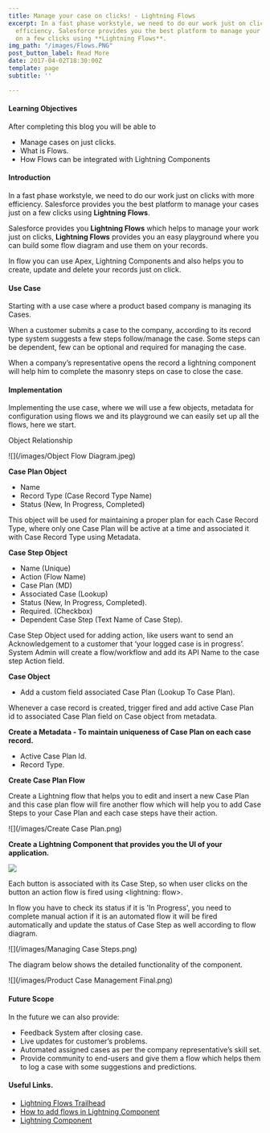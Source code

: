 ```yaml
---
title: Manage your case on clicks! - Lightning Flows
excerpt: In a fast phase workstyle, we need to do our work just on clicks with more
  efficiency. Salesforce provides you the best platform to manage your cases just
  on a few clicks using **Lightning Flows**.
img_path: "/images/Flows.PNG"
post_button_label: Read More
date: 2017-04-02T18:30:00Z
template: page
subtitle: ''

---
```

#### **Learning Objectives**

After completing this blog you will be able to

* Manage cases on just clicks.
* What is Flows.
* How Flows can be integrated with Lightning Components

#### **Introduction**

In a fast phase workstyle, we need to do our work just on clicks with more efficiency. Salesforce provides you the best platform to manage your cases just on a few clicks using **Lightning Flows**.

Salesforce provides you **Lightning Flows** which helps to manage your work just on clicks, **Lightning Flows** provides you an easy playground where you can build some flow diagram and use them on your records.

In flow you can use Apex, Lightning Components and also helps you to create, update and delete your records just on click.

#### **Use Case**

Starting with a use case where a product based company is managing its Cases.

When a customer submits a case to the company, according to its record type system suggests a few steps follow/manage the case. Some steps can be dependent, few can be optional and required for managing the case.

When a company’s representative opens the record a lightning component will help him to complete the masonry steps on case to close the case.

#### **Implementation**

Implementing the use case, where we will use a few objects, metadata for configuration using flows we and its playground we can easily set up all the flows, here we start.

Object Relationship

![](/images/Object Flow Diagram.jpeg)

**Case Plan Object**

* Name
* Record Type (Case Record Type Name)
* Status (New, In Progress, Completed)

This object will be used for maintaining a proper plan for each Case Record Type, where only one Case Plan will be active at a time and associated it with Case Record Type using Metadata.

**Case Step Object**

* Name (Unique)
* Action (Flow Name)
* Case Plan (MD)
* Associated Case (Lookup)
* Status (New, In Progress, Completed).
* Required. (Checkbox)
* Dependent Case Step (Text Name of Case Step).

Case Step Object used for adding action, like users want to send an Acknowledgement to a customer that ‘your logged case is in progress’. System Admin will create a flow/workflow and add its API Name to the case step Action field.

**Case Object**

* Add a custom field associated Case Plan (Lookup To Case Plan).

Whenever a case record is created, trigger fired and add active Case Plan id to associated Case Plan field on Case object from metadata.

**Create a Metadata - To maintain uniqueness of Case Plan on each case record.**

* Active Case Plan Id.
* Record Type.

**Create Case Plan Flow**

Create a Lightning flow that helps you to edit and insert a new Case Plan and this case plan flow will fire another flow which will help you to add Case Steps to your Case Plan and each case steps have their action.

![](/images/Create Case Plan.png)

**Create a Lightning Component that provides you the UI of your application.**

![](/images/lc.PNG)

Each button is associated with its Case Step, so when user clicks on the button an action flow is fired using <lightning: flow>.

In flow you have to check its status if it is 'In Progress', you need to complete manual action if it is an automated flow it will be fired automatically and update the status of Case Step as well according to flow diagram.

![](/images/Managing Case Steps.png)

The diagram below shows the detailed functionality of the component.

![](/images/Product Case Management Final.png)

#### **Future Scope**

In the future we can also provide:

* Feedback System after closing case.
* Live updates for customer’s problems.
* Automated assigned cases as per the company representative’s skill set.
* Provide community to end-users and give them a flow which helps them to log a case with some suggestions and predictions.

#### **Useful Links.**

* [Lightning Flows Trailhead](https://trailhead.salesforce.com/en/content/learn/modules/business_process_automation)
* [How to add flows in Lightning Component](https://developer.salesforce.com/docs/component-library/bundle/lightning:flow/example)
* [Lightning Component](https://developer.salesforce.com/docs/atlas.en-us.lightning.meta/lightning/intro_framework.htm)